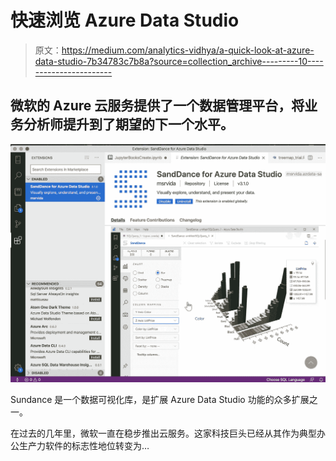 # 快速浏览 Azure Data Studio

> 原文：<https://medium.com/analytics-vidhya/a-quick-look-at-azure-data-studio-7b34783c7b8a?source=collection_archive---------10----------------------->

## 微软的 Azure 云服务提供了一个数据管理平台，将业务分析师提升到了期望的下一个水平。

![](img/082bb319792b3dd8ce8c3a87f8455107.png)

Sundance 是一个数据可视化库，是扩展 Azure Data Studio 功能的众多扩展之一。

在过去的几年里，微软一直在稳步推出云服务。这家科技巨头已经从其作为典型办公生产力软件的标志性地位转变为…